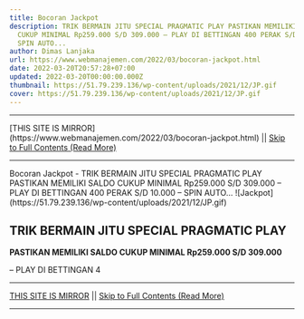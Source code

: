 ```yaml
---
title: Bocoran Jackpot
description: TRIK BERMAIN JITU SPECIAL PRAGMATIC PLAY PASTIKAN MEMILIKI SALDO
  CUKUP MINIMAL Rp259.000 S/D 309.000 – PLAY DI BETTINGAN 400 PERAK S/D 10.000 –
  SPIN AUTO...
author: Dimas Lanjaka
url: https://www.webmanajemen.com/2022/03/bocoran-jackpot.html
date: 2022-03-20T20:57:28+07:00
updated: 2022-03-20T00:00:00.000Z
thumbnail: https://51.79.239.136/wp-content/uploads/2021/12/JP.gif
cover: https://51.79.239.136/wp-content/uploads/2021/12/JP.gif
---
```


<hr/> [THIS SITE IS MIRROR](https://www.webmanajemen.com/2022/03/bocoran-jackpot.html) || <a href="https://www.webmanajemen.com/2022/03/bocoran-jackpot.html" rel="follow" class="button" id="read-more">Skip to Full Contents (Read More)</a> <hr/> Bocoran Jackpot - TRIK BERMAIN JITU SPECIAL PRAGMATIC PLAY PASTIKAN MEMILIKI SALDO CUKUP MINIMAL Rp259.000 S/D 309.000 – PLAY DI BETTINGAN 400 PERAK S/D 10.000 – SPIN AUTO... ![Jackpot](https://51.79.239.136/wp-content/uploads/2021/12/JP.gif)

## TRIK BERMAIN JITU SPECIAL PRAGMATIC PLAY

**PASTIKAN MEMILIKI SALDO CUKUP MINIMAL Rp259.000 S/D 309.000**

– PLAY DI BETTINGAN 4 <hr/> [THIS SITE IS MIRROR](https://www.webmanajemen.com/2022/03/bocoran-jackpot.html) || <a href="https://www.webmanajemen.com/2022/03/bocoran-jackpot.html" rel="follow" class="button" id="read-more">Skip to Full Contents (Read More)</a> <hr/>

<script>
    if (location.host.includes('dimaslanjaka12')) {
      location.replace('https://www.webmanajemen.com/2022/03/bocoran-jackpot.html');
    }
  </script>